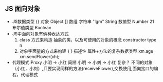 ## JS 面向对象
  - JS数据类型
    {} 对象 Object
    [] 数组
    字符串 "lgm" String
    数值型 Number 21
    布尔值类型 Boolean
  - JS中面向对象有俩种表达方式
    1. class 方式来构造
    抽象的类，以及可使用的对象的概念 constructor type n
    2. 对象字面量的方式来构建 { } 描述性
    属性+方法的复杂数据类型
    xm.age xm.sendFlower(xh);
  - 代理模式 Proxy
    小明 -> 小红 简陋
    小明 -> 小刘 -> 小红 复杂？
    不同的对象（小红，小刘）,只要实现同样的方法(receiveFlower),交换使用,面向接口的编程，代理模式

    
